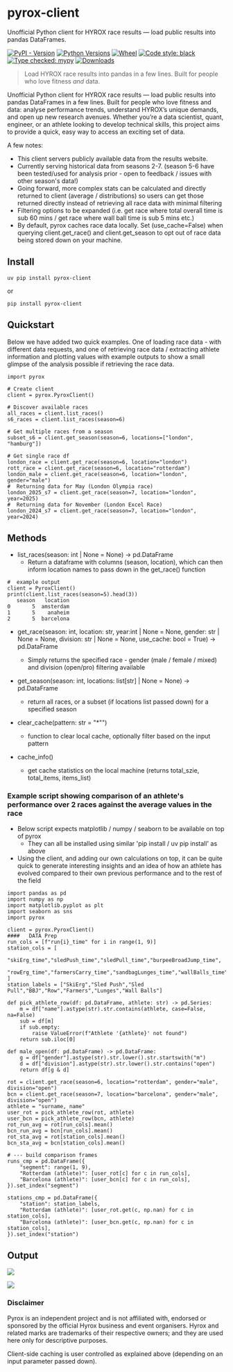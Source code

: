 # pyrox-client

Unofficial Python client for HYROX race results — load public results into pandas DataFrames.

[![PyPI - Version](https://img.shields.io/pypi/v/pyrox-client.svg)](https://pypi.org/project/pyrox-client/)
[![Python Versions](https://img.shields.io/pypi/pyversions/pyrox-client.svg)](https://pypi.org/project/pyrox-client/)
[![Wheel](https://img.shields.io/pypi/wheel/pyrox-client.svg)](https://pypi.org/project/pyrox-client/)
[![Code style: black](https://img.shields.io/badge/code%20style-black-000000.svg)](https://github.com/psf/black)
[![Type checked: mypy](https://img.shields.io/badge/type%20checked-mypy-blue.svg)](https://mypy-lang.org/)
[![Downloads](https://static.pepy.tech/badge/pyrox-client/month)](https://pepy.tech/project/pyrox-client)

> Load HYROX race results into pandas in a few lines. Built for people who love fitness *and* data.


Unofficial Python client for HYROX race results — load public results into pandas DataFrames in a few lines. Built for people who love fitness and data: analyse performance trends, understand HYROX’s unique demands, and open up new research avenues. 
Whether you’re a data scientist, quant, engineer, or an athlete looking to develop technical skills, this project aims to provide a quick, easy way to access an exciting set of data.

A few notes:

- This client servers publicly available data from the results website.
- Currently serving historical data from seasons 2-7. (season 5-6 have been tested/used for analysis prior - open to feedback / issues with other season's data!)
- Going forward, more complex stats can be calculated and directly returned to client (average / distributions) so users can get those returned directly instead of retrieving all race data with minimal filtering
- Filtering options to be expanded (i.e. get race where total overall time is sub 60 mins / get race where wall ball time is sub 5 mins etc.)
- By default, pyrox caches race data locally. Set (use_cache=False) when querying client.get_race() and client.get_season to opt out of race data being stored down on your machine.


## Install

```commandline
uv pip install pyrox-client
```
or 
```commandline
pip install pyrox-client
```

## Quickstart
Below we have added two quick examples. One of loading race data - with different data requests, and one of retrieving race data / extracting athlete information and plotting values with example outputs to show a small glimpse of the analysis possible if 
retrieving the race data.

```commandline
import pyrox

# Create client
client = pyrox.PyroxClient()

# Discover available races
all_races = client.list_races()          
s6_races = client.list_races(season=6)   

# Get multiple races from a season
subset_s6 = client.get_season(season=6, locations=["london", "hamburg"])

# Get single race df
london_race = client.get_race(season=6, location="london")
rott_race = client.get_race(season=6, location="rotterdam")
london_male = client.get_race(season=6, location="london", gender="male")
#  Returning data for May (London Olympia race)
london_2025_s7 = client.get_race(season=7, location="london", year=2025)
#  Returning data for November (London Excel Race)
london_2024_s7 = client.get_race(season=7, location="london", year=2024)
```

## Methods

- list_races(season: int | None = None) -> pd.DataFrame
  - Return a dataframe with columns (season, location), which can then inform location names to pass down in the get_race() function
  
```   
#  example output
client = PyroxClient()
print(client.list_races(season=5).head(3))
   season   location
0       5  amsterdam
1       5    anaheim
2       5  barcelona
```
- get_race(season: int, location: str, year:int | None = None, gender: str | None = None, division: str | None = None, use_cache: bool = True) -> pd.DataFrame 
  - Simply returns the specified race - gender (male / female / mixed) and division (open/pro) filtering available

- get_season(season: int, locations: list[str] | None = None) -> pd.DataFrame 
  - return all races, or a subset (if locations list passed down) for a specified season

- clear_cache(pattern: str = "*"")
  - function to clear local cache, optionally filter based on the input pattern

- cache_info()
  - get cache statistics on the local machine (returns total_szie, total_items, items_list)

###  Example script showing comparison of an athlete's performance over 2 races against the average values in the race

- Below script expects matplotlib / numpy / seaborn to be available on top of pyrox
  - They can all be installed using similar 'pip install / uv pip install' as above
- Using the client, and adding our own calculations on top, it can be quite quick to generate interesting insights and an idea of how an athlete has evolved compared to their own previous performance and to the rest of the field

```commandline
import pandas as pd
import numpy as np
import matplotlib.pyplot as plt
import seaborn as sns
import pyrox

client = pyrox.PyroxClient()
####   DATA Prep
run_cols = [f"run{i}_time" for i in range(1, 9)]
station_cols = [
    "skiErg_time","sledPush_time","sledPull_time","burpeeBroadJump_time",
    "rowErg_time","farmersCarry_time","sandbagLunges_time","wallBalls_time",
]
station_labels = ["SkiErg","Sled Push","Sled Pull","BBJ","Row","Farmers","Lunges","Wall Balls"]

def pick_athlete_row(df: pd.DataFrame, athlete: str) -> pd.Series:
    m = df["name"].astype(str).str.contains(athlete, case=False, na=False)
    sub = df[m]
    if sub.empty:
        raise ValueError(f"Athlete '{athlete}' not found")
    return sub.iloc[0]

def male_open(df: pd.DataFrame) -> pd.DataFrame:
    g = df["gender"].astype(str).str.lower().str.startswith("m")
    d = df["division"].astype(str).str.lower().str.contains("open")
    return df[g & d]
    
rot = client.get_race(season=6, location="rotterdam", gender="male", division="open")
bcn = client.get_race(season=7, location="barcelona", gender="male", division="open")
athlete = "surname, name"
user_rot = pick_athlete_row(rot, athlete)
user_bcn = pick_athlete_row(bcn, athlete)
rot_run_avg = rot[run_cols].mean()
bcn_run_avg = bcn[run_cols].mean()
rot_sta_avg = rot[station_cols].mean()
bcn_sta_avg = bcn[station_cols].mean()

# --- build comparison frames
runs_cmp = pd.DataFrame({
    "segment": range(1, 9),
    "Rotterdam (athlete)": [user_rot[c] for c in run_cols],
    "Barcelona (athlete)": [user_bcn[c] for c in run_cols],
}).set_index("segment")

stations_cmp = pd.DataFrame({
    "station": station_labels,
    "Rotterdam (athlete)": [user_rot.get(c, np.nan) for c in station_cols],
    "Barcelona (athlete)": [user_bcn.get(c, np.nan) for c in station_cols],
}).set_index("station")
```


## Output 
![](img.png)

![](img_1.png)

### Disclaimer

Pyrox is an independent project and is not affiliated with, endorsed or sponsored by the official Hyrox business and event organisers.
Hyrox and related marks are trademarks of their respective owners; and they are used here only for descriptive purposes.

Client-side caching is user controlled as explained above (depending on an input parameter passed down).

